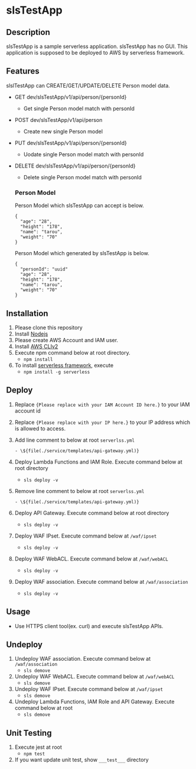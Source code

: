 # slsTestApp

## Description

slsTestApp is a sample serverless application. slsTestApp has no GUI.
This application is supposed to be deployed to AWS by serverless framework.

## Features

slslTestApp can CREATE/GET/UPDATE/DELETE Person model data.

- GET dev/slsTestApp/v1/api/person/{personId}
  - Get single Person model match with personId
- POST dev/slsTestApp/v1/api/person
  - Create new single Person model
- PUT dev/slsTestApp/v1/api/person/{personId}
  - Uodate single Person model match with personId
- DELETE dev/slsTestApp/v1/api/person/{personId}

  - Delete single Person model match with personId

  ### Person Model

  Person Model which slsTestApp can accept is below.

  ```
  {
    "age": "28",
    "height": "178",
    "name": "tarou",
    "weight": "70"
  }
  ```

  Person Model which generated by slsTestApp is below.

  ```
  {
    "personId": "uuid"
    "age": "28",
    "height": "178",
    "name": "tarou",
    "weight": "70"
  }
  ```

## Installation

1. Please clone this repository
2. Install [Nodejs](https://nodejs.org/)
3. Please create AWS Account and IAM user.
4. Install [AWS CLIv2](https://aws.amazon.com/cli/)
5. Execute npm command below at root directory.
   - `npm install`
6. To install [serverless framework](https://www.serverless.com/), execute
   - `npm install -g serverless`

## Deploy

1. Replace `{Please replace with your IAM Account ID here.}` to your IAM account id
2. Replace `{Please replace with your IP here.}` to your IP address which is allowed to access.
3. Add line comment to below at root `serverlss.yml`

   `- \${file(./service/templates/api-gateway.yml)}`

4. Deploy Lambda Functions and IAM Role. Execute command below at root directory
   - `sls deploy -v`
5. Remove line comment to below at root `serverlss.yml`

   `- \${file(./service/templates/api-gateway.yml)}`

6. Deploy API Gateway. Execute command below at root directory
   - `sls deploy -v`
7. Deploy WAF IPset. Execute command below at `/waf/ipset`
   - `sls deploy -v`
8. Deploy WAF WebACL. Execute command below at `/waf/webACL`
   - `sls deploy -v`
9. Deploy WAF association. Execute command below at `/waf/association`
   - `sls deploy -v`

## Usage

- Use HTTPS client tool(ex. curl) and execute slsTestApp APIs.

## Undeploy

1. Undeploy WAF association. Execute command below at `/waf/association`
   - `sls demove`
2. Undeploy WAF WebACL. Execute command below at `/waf/webACL`
   - `sls demove`
3. Undeploy WAF IPset. Execute command below at `/waf/ipset`
   - `sls demove`
4. Undeploy Lambda Functions, IAM Role and API Gateway. Execute command below at root
   - `sls demove`

## Unit Testing

1. Execute jest at root
   - `npm test`
2. If you want update unit test, show `___test___` directory
